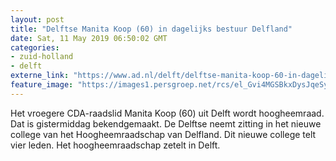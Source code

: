 ```yaml
---
layout: post
title: "Delftse Manita Koop (60) in dagelijks bestuur Delfland"
date: Sat, 11 May 2019 06:50:02 GMT
categories: 
- zuid-holland 
- delft 
externe_link: "https://www.ad.nl/delft/delftse-manita-koop-60-in-dagelijks-bestuur-delfland~a5fa7c89/"
feature_image: "https://images1.persgroep.net/rcs/el_Gvi4MGSBkxDysJqeSyzIp1ik/diocontent/15456640/_fitwidth/400/?appId=21791a8992982cd8da851550a453bd7f&quality=0.7"
---
```


Het vroegere CDA-raadslid Manita Koop (60) uit Delft wordt hoogheemraad. Dat is gistermiddag bekendgemaakt. De Delftse neemt zitting in het nieuwe college van het Hoogheemraadschap van Delfland. Dit nieuwe college telt vier leden. Het hoogheemraadschap zetelt in Delft.
